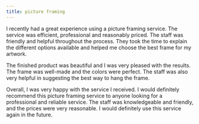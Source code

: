 ```yaml
---
title: picture framing
---
```


I recently had a great experience using a picture framing service. The service was efficient, professional and reasonably priced. The staff was friendly and helpful throughout the process. They took the time to explain the different options available and helped me choose the best frame for my artwork.

The finished product was beautiful and I was very pleased with the results. The frame was well-made and the colors were perfect. The staff was also very helpful in suggesting the best way to hang the frame.

Overall, I was very happy with the service I received. I would definitely recommend this picture framing service to anyone looking for a professional and reliable service. The staff was knowledgeable and friendly, and the prices were very reasonable. I would definitely use this service again in the future.